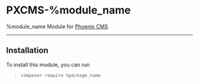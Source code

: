 # PXCMS-%module_name

%module_name Module for [Phoenix CMS](https://github.com/cysha/PhoenixCMS)

---

## Installation

To install this module, you can run

> `composer require %package_name`



